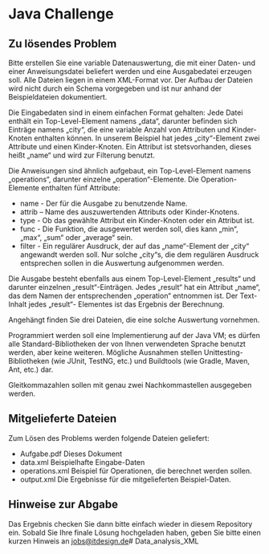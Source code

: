 # Java Challenge

## Zu lösendes Problem

Bitte erstellen Sie eine variable Datenauswertung, die mit einer Daten- und einer Anweisungsdatei beliefert werden und eine Ausgabedatei erzeugen soll. Alle Dateien liegen in einem XML-Format vor. Der Aufbau der Dateien wird nicht durch ein Schema vorgegeben und ist nur anhand der Beispieldateien dokumentiert.

Die Eingabedaten sind in einem einfachen Format gehalten: Jede Datei enthält ein Top-Level-Element namens „data“, darunter befinden sich Einträge namens „city“, die eine variable Anzahl von Attributen und Kinder-Knoten enthalten können. In unserem Beispiel hat jedes „city“-Element zwei Attribute und einen Kinder-Knoten. Ein Attribut ist stetsvorhanden, dieses heißt „name“ und wird zur Filterung benutzt.

Die Anweisungen sind ähnlich aufgebaut, ein Top-Level-Element namens „operations“, darunter einzelne „operation“-Elemente. Die Operation-Elemente enthalten fünf Attribute:

- name - Der für die Ausgabe zu benutzende Name.
- attrib – Name des auszuwertenden Attributs oder Kinder-Knotens.
- type - Ob das gewählte Attribut ein Kinder-Knoten oder ein Attribut ist.
- func - Die Funktion, die ausgewertet werden soll, dies kann „min“, „max“, „sum“ oder „average“ sein.
- filter - Ein regulärer Ausdruck, der auf das „name“-Element der „city“ angewandt werden soll. Nur solche „city“s, die dem regulären Ausdruck entsprechen sollen in die Auswertung aufgenommen werden.

Die Ausgabe besteht ebenfalls aus einem Top-Level-Element „results“ und darunter einzelnen „result“-Einträgen. Jedes „result“ hat ein Attribut „name“, das dem Namen der entsprechenden „operation“ entnommen ist. Der Text-Inhalt jedes „result“- Elementes ist das Ergebnis der Berechnung.

Angehängt finden Sie drei Dateien, die eine solche Auswertung vornehmen.

Programmiert werden soll eine Implementierung auf der Java VM; es dürfen alle Standard-Bibliotheken der von Ihnen verwendeten Sprache benutzt werden, aber keine weiteren. Mögliche Ausnahmen stellen Unittesting-Bibliotheken (wie JUnit, TestNG, etc.) und Buildtools (wie Gradle, Maven, Ant, etc.) dar.

Gleitkommazahlen sollen mit genau zwei Nachkommastellen ausgegeben werden.

## Mitgelieferte Dateien

Zum Lösen des Problems werden folgende Dateien geliefert:

- Aufgabe.pdf Dieses Dokument
- data.xml Beispielhafte Eingabe-Daten
- operations.xml Beispiel für Operationen, die berechnet werden sollen.
- output.xml Die Ergebnisse für die mitgelieferten Beispiel-Daten.

## Hinweise zur Abgabe

Das Ergebnis checken Sie dann bitte einfach wieder in diesem Repository ein. Sobald Sie Ihre finale Lösung hochgeladen haben, geben Sie bitte einen kurzen Hinweis an jobs@itdesign.de# Data_analysis_XML

